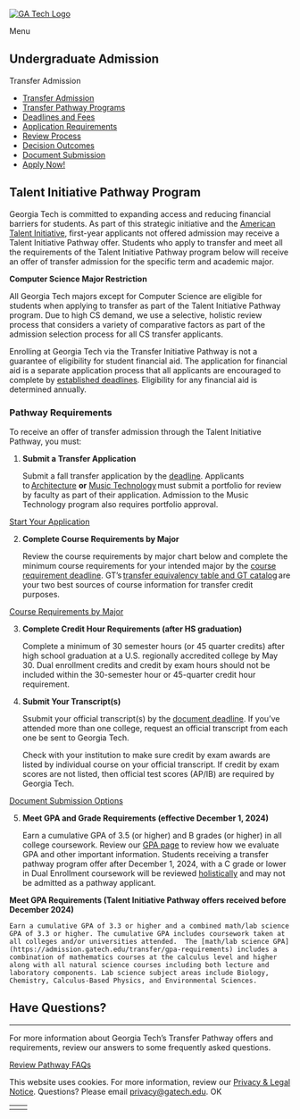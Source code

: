 [![GA Tech Logo](https://admission.gatech.edu/images/gt-logo-oneline-white.svg)](https://admission.gatech.edu/)

Menu

## Undergraduate Admission

Transfer Admission

- [Transfer Admission](https://admission.gatech.edu/transfer)
- [Transfer Pathway Programs](https://admission.gatech.edu/transfer/transfer-pathway-programs)
- [Deadlines and Fees](https://admission.gatech.edu/transfer/deadlines-fees)
- [Application Requirements](https://admission.gatech.edu/transfer/application-requirements)
- [Review Process](https://admission.gatech.edu/transfer/application-review)
- [Decision Outcomes](https://admission.gatech.edu/transfer/decision-outcomes)
- [Document Submission](https://admission.gatech.edu/apply/documents)
- [Apply Now!](https://application.gatech.edu/apply/)

## Talent Initiative Pathway Program

Georgia Tech is committed to expanding access and reducing financial barriers for students. As part of this strategic initiative and the [American Talent Initiative](https://americantalentinitiative.org/), first-year applicants not offered admission may receive a Talent Initiative Pathway offer. Students who apply to transfer and meet all the requirements of the Talent Initiative Pathway program below will receive an offer of transfer admission for the specific term and academic major.

**Computer Science Major Restriction**

All Georgia Tech majors except for Computer Science are eligible for students when applying to transfer as part of the Talent Initiative Pathway program. Due to high CS demand, we use a selective, holistic review process that considers a variety of comparative factors as part of the admission selection process for all CS transfer applicants.

Enrolling at Georgia Tech via the Transfer Initiative Pathway is not a guarantee of eligibility for student financial aid. The application for financial aid is a separate application process that all applicants are encouraged to complete by [established deadlines](https://finaid.gatech.edu/apply/transfer). Eligibility for any financial aid is determined annually.

### Pathway Requirements

To receive an offer of transfer admission through the Talent Initiative Pathway, you must:

1. **Submit a Transfer Application**


    Submit a fall transfer application by the [deadline](https://admission.gatech.edu/transfer/deadlines-fees). Applicants to [Architecture](https://arch.gatech.edu/) **or** [Music Technology](https://music.gatech.edu/bachelor-science-music-technology) must submit a portfolio for review by faculty as part of their application. Admission to the Music Technology program also requires portfolio approval.

[Start Your Application](https://application.gatech.edu/apply/)

2. **Complete Course Requirements by Major**


    Review the course requirements by major chart below and complete the minimum course requirements for your intended major by the [course requirement deadline](https://admission.gatech.edu/transfer/deadlines-fees). GT’s [transfer equivalency table and GT catalog](https://oscar.gatech.edu/) are your two best sources of course information for transfer credit purposes.

[Course Requirements by Major](https://admission.gatech.edu/transfer/course-requirements-major)

3. **Complete Credit Hour Requirements (after HS graduation)**


    Complete a minimum of 30 semester hours (or 45 quarter credits) after high school graduation at a U.S. regionally accredited college by May 30. Dual enrollment credits and credit by exam hours should not be included within the 30-semester hour or 45-quarter credit hour requirement.

4. **Submit Your Transcript(s)**


    Ssubmit your official transcript(s) by the [document deadline](https://admission.gatech.edu/transfer/deadlines-fees). If you’ve attended more than one college, request an official transcript from each one be sent to Georgia Tech.

    Check with your institution to make sure credit by exam awards are listed by individual course on your official transcript. If credit by exam scores are not listed, then official test scores (AP/IB) are required by Georgia Tech.

[Document Submission Options](https://admission.gatech.edu/apply/documents)

5. **Meet GPA and Grade Requirements (effective December 1, 2024)**


    Earn a cumulative GPA of 3.5 (or higher) and B grades (or higher) in all college coursework. Review our [GPA page](https://admission.gatech.edu/transfer/gpa-requirements) to review how we evaluate GPA and other important information. Students receiving a transfer pathway program offer after December 1, 2024, with a C grade or lower in Dual Enrollment coursework will be reviewed [holistically](https://admission.gatech.edu/transfer/application-review) and may not be admitted as a pathway applicant.

**Meet GPA Requirements (Talent Initiative Pathway offers received before December 2024)**


    Earn a cumulative GPA of 3.3 or higher and a combined math/lab science GPA of 3.3 or higher. The cumulative GPA includes coursework taken at all colleges and/or universities attended.  The [math/lab science GPA](https://admission.gatech.edu/transfer/gpa-requirements) includes a combination of mathematics courses at the calculus level and higher along with all natural science courses including both lecture and laboratory components. Lab science subject areas include Biology, Chemistry, Calculus-Based Physics, and Environmental Sciences.


## Have Questions?

* * *

For more information about Georgia Tech’s Transfer Pathway offers and requirements, review our answers to some frequently asked questions.

[Review Pathway FAQs](https://admission.gatech.edu/transfer/transfer-pathway-faqs)

This website uses cookies. For more information, review our [Privacy & Legal Notice](https://www.gatech.edu/privacy). Questions? Please email [privacy@gatech.edu](mailto:privacy@gatech.edu).
OK

|     |     |
| --- | --- |
|  |  |
